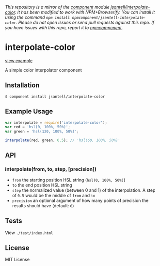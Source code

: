 *This repository is a mirror of the [component](http://component.io) module [jsantell/interpolate-color](http://github.com/jsantell/interpolate-color). It has been modified to work with NPM+Browserify. You can install it using the command `npm install npmcomponent/jsantell-interpolate-color`. Please do not open issues or send pull requests against this repo. If you have issues with this repo, report it to [npmcomponent](https://github.com/airportyh/npmcomponent).*
# interpolate-color

[view example](http://jsantell.github.io/interpolate-color)

A simple color interpolator component

## Installation

    $ component install jsantell/interpolate-color

## Example Usage

```javascript
var interpolate = require('interpolate-color');
var red = 'hsl(0, 100%, 50%)';
var green = 'hsl(120, 100%, 50%)';

interpolate(red, green, 0.5); // 'hsl(60, 100%, 50%)'
```

## API

### interpolate(from, to, step, [precision])

- `from` the starting position HSL string (`hsl(0, 100%, 50%)`)
- `to` the end position HSL string
- `step` the normalized value (between 0 and 1) of the interpolation. A step of `0.5` would be the middle of `from` and `to`
- `precision` an optional argument of how many points of precision the results should have (default: `0`)


## Tests

View `./test/index.html`

## License

MIT License
